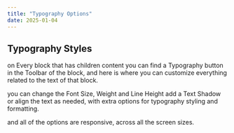 ```yaml
---
title: "Typography Options"
date: 2025-01-04
---
```


## Typography Styles

on Every block that has children content you can find a Typography button in the Toolbar of the block, and here is where you can customize everything related to the text of that block.

you can change the Font Size, Weight and Line Height add a Text Shadow or align the text as needed, with extra options for typography styling and formatting.

and all of the options are responsive, across all the screen sizes.
